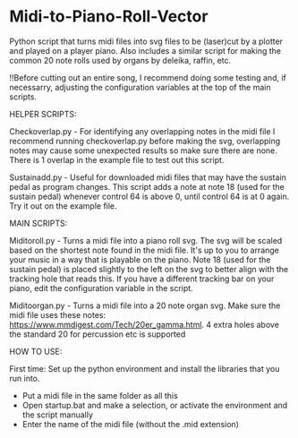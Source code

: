 # Midi-to-Piano-Roll-Vector
Python script that turns midi files into svg files to be (laser)cut by a plotter and played on a player piano.
Also includes a similar script for making the common 20 note rolls used by organs by deleika, raffin, etc.

!!Before cutting out an entire song, I recommend doing some testing and, if necessarry, adjusting the configuration variables at the top of the main scripts.


HELPER SCRIPTS:

Checkoverlap.py - For identifying any overlapping notes in the midi file
I recommend running checkoverlap.py before making the svg, overlapping notes may cause some unexpected results so make sure there are none. There is 1 overlap in the example file to test out this script.

Sustainadd.py - Useful for downloaded midi files that may have the sustain pedal as program changes. This script adds a note at note 18 (used for the sustain pedal) whenever control 64 is above 0, until control 64 is at 0 again. Try it out on the example file.


MAIN SCRIPTS:

Miditoroll.py - Turns a midi file into a piano roll svg.
The svg will be scaled based on the shortest note found in the midi file. It's up to you to arrange your music in a way that is playable on the piano.
Note 18 (used for the sustain pedal) is placed slightly to the left on the svg to better align with the tracking hole that reads this. If you have a different tracking bar on your piano, edit the configuration variable in the script.

Miditoorgan.py - Turns a midi file into a 20 note organ svg. Make sure the midi file uses these notes:
https://www.mmdigest.com/Tech/20er_gamma.html.
4 extra holes above the standard 20 for percussion etc is supported


HOW TO USE:

First time: Set up the python environment and install the libraries that you run into.

- Put a midi file in the same folder as all this
- Open startup.bat and make a selection, or activate the environment and the script manually
- Enter the name of the midi file (without the .mid extension)
